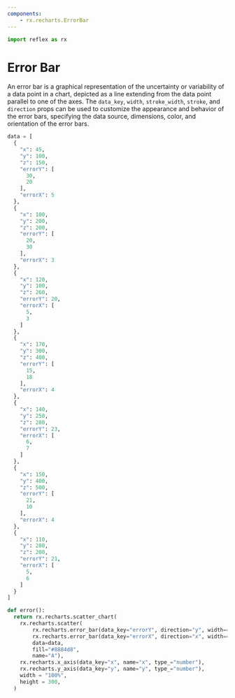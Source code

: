 ```yaml
---
components:
    - rx.recharts.ErrorBar
---
```


```python exec
import reflex as rx
```

# Error Bar

An error bar is a graphical representation of the uncertainty or variability of a data point in a chart, depicted as a line extending from the data point parallel to one of the axes. The `data_key`, `width`, `stroke_width`, `stroke`, and `direction` props can be used to customize the appearance and behavior of the error bars, specifying the data source, dimensions, color, and orientation of the error bars.

```python demo graphing
data = [
  {
    "x": 45,
    "y": 100,
    "z": 150,
    "errorY": [
      30,
      20
    ],
    "errorX": 5
  },
  {
    "x": 100,
    "y": 200,
    "z": 200,
    "errorY": [
      20,
      30
    ],
    "errorX": 3
  },
  {
    "x": 120,
    "y": 100,
    "z": 260,
    "errorY": 20,
    "errorX": [
      5,
      3
    ]
  },
  {
    "x": 170,
    "y": 300,
    "z": 400,
    "errorY": [
      15,
      18
    ],
    "errorX": 4
  },
  {
    "x": 140,
    "y": 250,
    "z": 280,
    "errorY": 23,
    "errorX": [
      6,
      7
    ]
  },
  {
    "x": 150,
    "y": 400,
    "z": 500,
    "errorY": [
      21,
      10
    ],
    "errorX": 4
  },
  {
    "x": 110,
    "y": 280,
    "z": 200,
    "errorY": 21,
    "errorX": [
      5,
      6
    ]
  }
]

def error():
  return rx.recharts.scatter_chart(
    rx.recharts.scatter(
        rx.recharts.error_bar(data_key="errorY", direction="y", width=4, stroke_width=2, stroke="red"),
        rx.recharts.error_bar(data_key="errorX", direction="x", width=4, stroke_width=2),
        data=data,
        fill="#8884d8",
        name="A"),
    rx.recharts.x_axis(data_key="x", name="x", type_="number"), 
    rx.recharts.y_axis(data_key="y", name="y", type_="number"),
    width = "100%",
    height = 300,
  )
```
